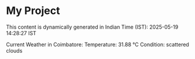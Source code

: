 # My Project

This content is dynamically generated in Indian Time (IST): 2025-05-19 14:28:27 IST


Current Weather in Coimbatore:
Temperature: 31.88 °C
Condition: scattered clouds
